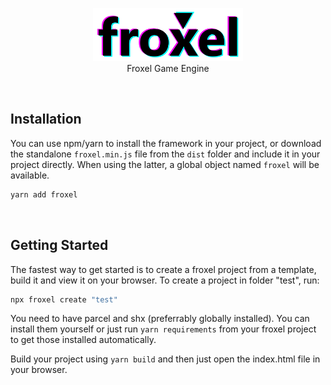 <p align="center">
	<img width="240px" src="./docs/logo.png"/>
	<br/>
	<span>Froxel Game Engine</span>
</p>

<br/>

## Installation

You can use npm/yarn to install the framework in your project, or download the standalone `froxel.min.js` file from the `dist` folder and include it in your project directly. When using the latter, a global object named `froxel` will be available.

```sh
yarn add froxel
```


<br/>

## Getting Started

The fastest way to get started is to create a froxel project from a template, build it and view it on your browser. To create a project in folder "test", run:

```sh
npx froxel create "test"
```

You need to have parcel and shx (preferrably globally installed). You can install them yourself or just run `yarn requirements` from your froxel project to get those installed automatically.

Build your project using `yarn build` and then just open the index.html file in your browser.
